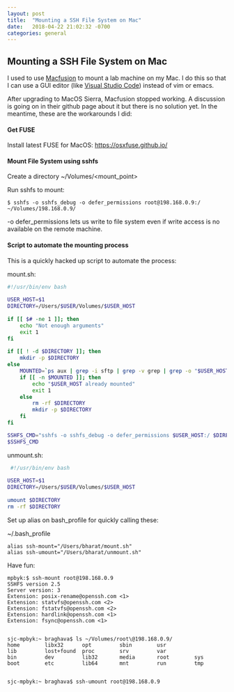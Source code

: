 ```yaml
---
layout: post
title:  "Mounting a SSH File System on Mac"
date:   2018-04-22 21:02:32 -0700
categories: general
---
```

## Mounting a SSH File System on Mac

I used to use [Macfusion](http://macfusionapp.org/) to mount a lab machine on my Mac. I do this so that I can use a GUI editor (like [Visual Studio Code](https://code.visualstudio.com/)) instead of vim or emacs. 

After upgrading to MacOS Sierra, Macfusion stopped working. A discussion is going on in their github page about it but there is no solution yet. In the meantime, these are the workarounds I did: 

#### Get FUSE
Install latest FUSE for MacOS: https://osxfuse.github.io/

#### Mount File System using sshfs
Create a directory ~/Volumes/<mount_point>

Run sshfs to mount:
```
$ sshfs -o sshfs_debug -o defer_permissions root@198.168.0.9:/ ~/Volumes/198.168.0.9/
```
-o defer_permissions lets us write to file system even if write access is no available on the remote machine. 

#### Script to automate the mounting process
This is a quickly hacked up script to automate the process:

mount.sh: 
```bash
#!/usr/bin/env bash
 
USER_HOST=$1
DIRECTORY=/Users/$USER/Volumes/$USER_HOST
 
if [[ $# -ne 1 ]]; then
    echo "Not enough arguments"
    exit 1
fi
 
if [[ ! -d $DIRECTORY ]]; then
    mkdir -p $DIRECTORY
else
    MOUNTED=`ps aux | grep -i sftp | grep -v grep | grep -o "$USER_HOST"`
    if [[ -n $MOUNTED ]]; then
        echo "$USER_HOST already mounted"
        exit 1
    else
        rm -rf $DIRECTORY
        mkdir -p $DIRECTORY
    fi
fi

SSHFS_CMD="sshfs -o sshfs_debug -o defer_permissions $USER_HOST:/ $DIRECTORY/"
$SSHFS_CMD 
```

unmount.sh:
```bash
 #!/usr/bin/env bash
 
USER_HOST=$1
DIRECTORY=/Users/$USER/Volumes/$USER_HOST
 
umount $DIRECTORY
rm -rf $DIRECTORY
```

Set up alias on bash_profile for quickly calling these:

~/.bash_profile

```
alias ssh-mount="/Users/bharat/mount.sh"                                                                                           
alias ssh-umount="/Users/bharat/unmount.sh"
```

Have fun:
```
mpbyk:$ ssh-mount root@198.168.0.9
SSHFS version 2.5
Server version: 3
Extension: posix-rename@openssh.com <1>
Extension: statvfs@openssh.com <2>
Extension: fstatvfs@openssh.com <2>
Extension: hardlink@openssh.com <1>
Extension: fsync@openssh.com <1>


sjc-mpbyk:~ braghava$ ls ~/Volumes/root\@198.168.0.9/
home        libx32      opt         sbin        usr
lib         lost+found  proc        srv         var
bin         dev         lib32       media       root        sys
boot        etc         lib64       mnt         run         tmp


sjc-mpbyk:~ braghava$ ssh-umount root@198.168.0.9
```

